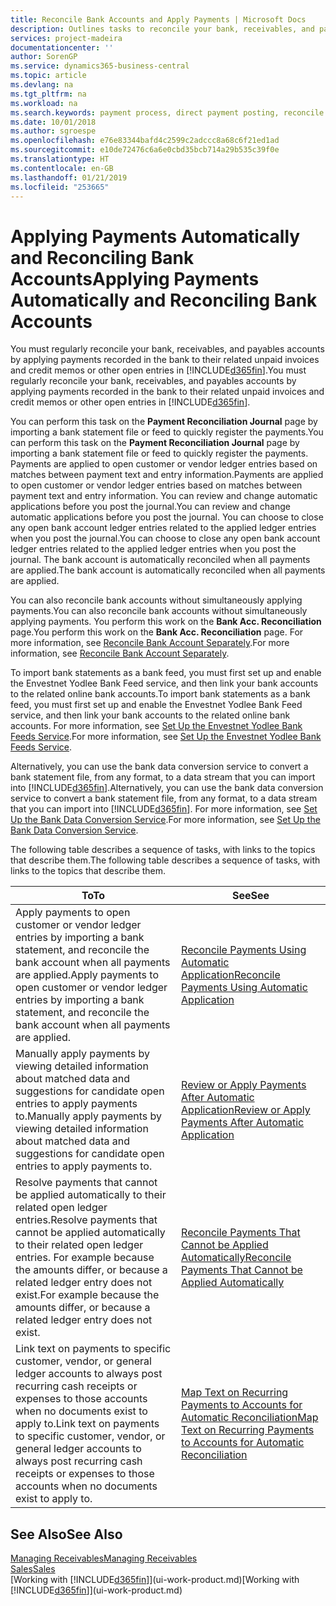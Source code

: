 ```yaml
---
title: Reconcile Bank Accounts and Apply Payments | Microsoft Docs
description: Outlines tasks to reconcile your bank, receivables, and payables accounts, post cash receipts or expenses, and apply payments automatically.
services: project-madeira
documentationcenter: ''
author: SorenGP
ms.service: dynamics365-business-central
ms.topic: article
ms.devlang: na
ms.tgt_pltfrm: na
ms.workload: na
ms.search.keywords: payment process, direct payment posting, reconcile payment, expenses, cash receipts
ms.date: 10/01/2018
ms.author: sgroespe
ms.openlocfilehash: e76e83344bafd4c2599c2adccc8a68c6f21ed1ad
ms.sourcegitcommit: e10de72476c6a6e0cbd35bcb714a29b535c39f0e
ms.translationtype: HT
ms.contentlocale: en-GB
ms.lasthandoff: 01/21/2019
ms.locfileid: "253665"
---
```

# <a name="applying-payments-automatically-and-reconciling-bank-accounts"></a><span data-ttu-id="90862-103">Applying Payments Automatically and Reconciling Bank Accounts</span><span class="sxs-lookup"><span data-stu-id="90862-103">Applying Payments Automatically and Reconciling Bank Accounts</span></span>
<span data-ttu-id="90862-104">You must regularly reconcile your bank, receivables, and payables accounts by applying payments recorded in the bank to their related unpaid invoices and credit memos or other open entries in [!INCLUDE[d365fin](includes/d365fin_long_md.md)].</span><span class="sxs-lookup"><span data-stu-id="90862-104">You must regularly reconcile your bank, receivables, and payables accounts by applying payments recorded in the bank to their related unpaid invoices and credit memos or other open entries in [!INCLUDE[d365fin](includes/d365fin_long_md.md)].</span></span>  

<span data-ttu-id="90862-105">You can perform this task on the **Payment Reconciliation Journal** page by importing a bank statement file or feed to quickly register the payments.</span><span class="sxs-lookup"><span data-stu-id="90862-105">You can perform this task on the **Payment Reconciliation Journal** page by importing a bank statement file or feed to quickly register the payments.</span></span> <span data-ttu-id="90862-106">Payments are applied to open customer or vendor ledger entries based on matches between payment text and entry information.</span><span class="sxs-lookup"><span data-stu-id="90862-106">Payments are applied to open customer or vendor ledger entries based on matches between payment text and entry information.</span></span> <span data-ttu-id="90862-107">You can review and change automatic applications before you post the journal.</span><span class="sxs-lookup"><span data-stu-id="90862-107">You can review and change automatic applications before you post the journal.</span></span> <span data-ttu-id="90862-108">You can choose to close any open bank account ledger entries related to the applied ledger entries when you post the journal.</span><span class="sxs-lookup"><span data-stu-id="90862-108">You can choose to close any open bank account ledger entries related to the applied ledger entries when you post the journal.</span></span> <span data-ttu-id="90862-109">The bank account is automatically reconciled when all payments are applied.</span><span class="sxs-lookup"><span data-stu-id="90862-109">The bank account is automatically reconciled when all payments are applied.</span></span>

<span data-ttu-id="90862-110">You can also reconcile bank accounts without simultaneously applying payments.</span><span class="sxs-lookup"><span data-stu-id="90862-110">You can also reconcile bank accounts without simultaneously applying payments.</span></span> <span data-ttu-id="90862-111">You perform this work on the **Bank Acc. Reconciliation** page.</span><span class="sxs-lookup"><span data-stu-id="90862-111">You perform this work on the **Bank Acc. Reconciliation** page.</span></span> <span data-ttu-id="90862-112">For more information, see [Reconcile Bank Account Separately](bank-how-reconcile-bank-accounts-separately.md).</span><span class="sxs-lookup"><span data-stu-id="90862-112">For more information, see [Reconcile Bank Account Separately](bank-how-reconcile-bank-accounts-separately.md).</span></span>   

<span data-ttu-id="90862-113">To import bank statements as a bank feed, you must first set up and enable the Envestnet Yodlee Bank Feed service, and then link your bank accounts to the related online bank accounts.</span><span class="sxs-lookup"><span data-stu-id="90862-113">To import bank statements as a bank feed, you must first set up and enable the Envestnet Yodlee Bank Feed service, and then link your bank accounts to the related online bank accounts.</span></span> <span data-ttu-id="90862-114">For more information, see [Set Up the Envestnet Yodlee Bank Feeds Service](bank-how-setup-bank-statement-service.md).</span><span class="sxs-lookup"><span data-stu-id="90862-114">For more information, see [Set Up the Envestnet Yodlee Bank Feeds Service](bank-how-setup-bank-statement-service.md).</span></span>  

<span data-ttu-id="90862-115">Alternatively, you can use the bank data conversion service to convert a bank statement file, from any format, to a data stream that you can import into [!INCLUDE[d365fin](includes/d365fin_long_md.md)].</span><span class="sxs-lookup"><span data-stu-id="90862-115">Alternatively, you can use the bank data conversion service to convert a bank statement file, from any format, to a data stream that you can import into [!INCLUDE[d365fin](includes/d365fin_long_md.md)].</span></span> <span data-ttu-id="90862-116">For more information, see [Set Up the Bank Data Conversion Service](bank-how-setup-bank-data-conversion-service.md).</span><span class="sxs-lookup"><span data-stu-id="90862-116">For more information, see [Set Up the Bank Data Conversion Service](bank-how-setup-bank-data-conversion-service.md).</span></span>  

<span data-ttu-id="90862-117">The following table describes a sequence of tasks, with links to the topics that describe them.</span><span class="sxs-lookup"><span data-stu-id="90862-117">The following table describes a sequence of tasks, with links to the topics that describe them.</span></span>  

| <span data-ttu-id="90862-118">To</span><span class="sxs-lookup"><span data-stu-id="90862-118">To</span></span> | <span data-ttu-id="90862-119">See</span><span class="sxs-lookup"><span data-stu-id="90862-119">See</span></span> |
| --- | --- |
| <span data-ttu-id="90862-120">Apply payments to open customer or vendor ledger entries by importing a bank statement, and reconcile the bank account when all payments are applied.</span><span class="sxs-lookup"><span data-stu-id="90862-120">Apply payments to open customer or vendor ledger entries by importing a bank statement, and reconcile the bank account when all payments are applied.</span></span> |[<span data-ttu-id="90862-121">Reconcile Payments Using Automatic Application</span><span class="sxs-lookup"><span data-stu-id="90862-121">Reconcile Payments Using Automatic Application</span></span>](receivables-how-reconcile-payments-auto-application.md) |
| <span data-ttu-id="90862-122">Manually apply payments by viewing detailed information about matched data and suggestions for candidate open entries to apply payments to.</span><span class="sxs-lookup"><span data-stu-id="90862-122">Manually apply payments by viewing detailed information about matched data and suggestions for candidate open entries to apply payments to.</span></span> |[<span data-ttu-id="90862-123">Review or Apply Payments After Automatic Application</span><span class="sxs-lookup"><span data-stu-id="90862-123">Review or Apply Payments After Automatic Application</span></span>](receivables-how-review-apply-payments-auto-application.md) |
| <span data-ttu-id="90862-124">Resolve payments that cannot be applied automatically to their related open ledger entries.</span><span class="sxs-lookup"><span data-stu-id="90862-124">Resolve payments that cannot be applied automatically to their related open ledger entries.</span></span> <span data-ttu-id="90862-125">For example because the amounts differ, or because a related ledger entry does not exist.</span><span class="sxs-lookup"><span data-stu-id="90862-125">For example because the amounts differ, or because a related ledger entry does not exist.</span></span> |[<span data-ttu-id="90862-126">Reconcile Payments That Cannot be Applied Automatically</span><span class="sxs-lookup"><span data-stu-id="90862-126">Reconcile Payments That Cannot be Applied Automatically</span></span>](receivables-how-reconcile-payments-cannot-apply-auto.md) |
| <span data-ttu-id="90862-127">Link text on payments to specific customer, vendor, or general ledger accounts to always post recurring cash receipts or expenses to those accounts when no documents exist to apply to.</span><span class="sxs-lookup"><span data-stu-id="90862-127">Link text on payments to specific customer, vendor, or general ledger accounts to always post recurring cash receipts or expenses to those accounts when no documents exist to apply to.</span></span> |[<span data-ttu-id="90862-128">Map Text on Recurring Payments to Accounts for Automatic Reconciliation</span><span class="sxs-lookup"><span data-stu-id="90862-128">Map Text on Recurring Payments to Accounts for Automatic Reconciliation</span></span>](receivables-how-map-text-recurring-payments-accounts-auto-reconcilliation.md) |

## <a name="see-also"></a><span data-ttu-id="90862-129">See Also</span><span class="sxs-lookup"><span data-stu-id="90862-129">See Also</span></span>
[<span data-ttu-id="90862-130">Managing Receivables</span><span class="sxs-lookup"><span data-stu-id="90862-130">Managing Receivables</span></span>](receivables-manage-receivables.md)  
[<span data-ttu-id="90862-131">Sales</span><span class="sxs-lookup"><span data-stu-id="90862-131">Sales</span></span>](sales-manage-sales.md)  
<span data-ttu-id="90862-132">[Working with [!INCLUDE[d365fin](includes/d365fin_md.md)]](ui-work-product.md)</span><span class="sxs-lookup"><span data-stu-id="90862-132">[Working with [!INCLUDE[d365fin](includes/d365fin_md.md)]](ui-work-product.md)</span></span>
